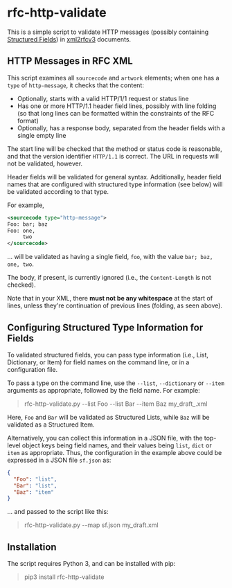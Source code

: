 # rfc-http-validate

This is a simple script to validate HTTP messages (possibly containing [Structured Fields](https://httpwg.org/http-extensions/draft-ietf-httpbis-header-structure.html)) in [xml2rfcv3](https://tools.ietf.org/html/rfc7991) documents.


## HTTP Messages in RFC XML

This script examines all `sourcecode` and `artwork` elements; when one has a `type` of
`http-message`, it checks that the content:

* Optionally, starts with a valid HTTP/1/1 request or status line
* Has one or more HTTP/1.1 header field lines, possibly with line folding (so that long lines can be formatted within the constraints of the RFC format)
* Optionally, has a response body, separated from the header fields with a single empty line

The start line will be checked that the method or status code is reasonable, and that the version identifier `HTTP/1.1` is correct. The URL in requests will not be validated, however.

Header fields will be validated for general syntax. Additionally, header field names that are configured with structured type information (see below) will be validated according to that type.

For example,

~~~ xml
<sourcecode type="http-message">
Foo: bar; baz
Foo: one,
     two
</sourcecode>
~~~

... will be validated as having a single field, `foo`, with the value `bar; baz, one, two`.

The body, if present, is currently ignored (i.e., the `Content-Length` is not checked).

Note that in your XML, there **must not be any whitespace** at the start of lines, unless they're continuation of previous lines (folding, as seen above).


## Configuring Structured Type Information for Fields

To validated structured fields, you can pass type information (i.e., List, Dictionary, or Item) for field names on the command line, or in a configuration file.

To pass a type on the command line, use the `--list`, `--dictionary` or `--item` arguments as appropriate, followed by the field name. For example:

> rfc-http-validate.py --list Foo --list Bar --item Baz my_draft_.xml

Here, `Foo` and `Bar` will be validated as Structured Lists, while `Baz` will be validated as a Structured Item.

Alternatively, you can collect this information in a JSON file, with the top-level object keys being field names, and their values being `list`, `dict` or `item` as appropriate. Thus, the configuration in the example above could be expressed in a JSON file `sf.json` as:

~~~ json
{
  "Foo": "list",
  "Bar": "list",
  "Baz": "item"
}
~~~

... and passed to the script like this:

> rfc-http-validate.py --map sf.json my_draft.xml


## Installation

The script requires Python 3, and can be installed with pip:

> pip3 install rfc-http-validate

